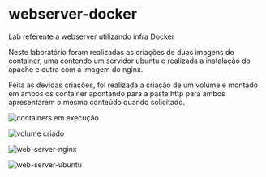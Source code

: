 # webserver-docker
Lab referente a webserver utilizando infra Docker

Neste laboratório foram realizadas as criações de duas imagens de container, uma contendo um servidor ubuntu e realizada a instalação do apache e outra com a imagem do nginx.

Feita as devidas criações, foi realizada a criação de um volume e montado em ambos os container apontando para a pasta http para ambos apresentarem o mesmo conteúdo quando solicitado.

![containers em execução](https://github.com/011295mmatos/webserver-docker/assets/51094112/f89ced95-fb43-492f-b652-24fc100d9366)

![volume criado](https://github.com/011295mmatos/webserver-docker/assets/51094112/8498c2a7-945a-499f-aa19-b5b158ee39a7)

![web-server-nginx](https://github.com/011295mmatos/webserver-docker/assets/51094112/972e5dca-7e08-4b39-8133-bc04ea113aa9)

![web-server-ubuntu](https://github.com/011295mmatos/webserver-docker/assets/51094112/1f26c7bb-c8b8-49ca-b9d0-3c401b981f95)
